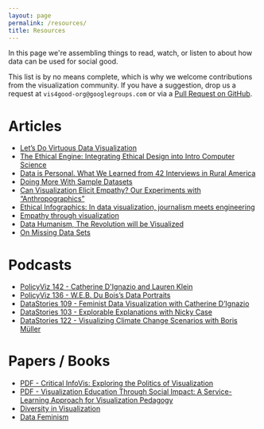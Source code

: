 ```yaml
---
layout: page
permalink: /resources/
title: Resources
---
```


In this page we're assembling things to read, watch, or listen to about how data can be used for social good.

This list is by no means complete, which is why we welcome contributions from the visualization community.
If you have a suggestion, drop us a request at `vis4good-org@googlegroups.com` or via a [Pull Request on GitHub](https://github.com/vis4good/vis4good.github.io/edit/master/resources.md).

# Articles
- [Let’s Do Virtuous Data Visualization](https://medium.com/multiple-views-visualization-research-explained/lets-do-virtuous-data-visualization-63cbd8f3115)
- [The Ethical Engine: Integrating Ethical Design into Intro Computer Science](https://medium.com/bucknell-hci/the-ethical-engine-integrating-ethical-design-into-intro-to-computer-science-4f9874e756af)
- [Data is Personal. What We Learned from 42 Interviews in Rural America](https://medium.com/multiple-views-visualization-research-explained/data-is-personal-what-we-learned-from-42-interviews-in-rural-america-93539f25836d)
- [Doing More With Sample Datasets](https://medium.com/multiple-views-visualization-research-explained/doing-more-with-sample-datasets-d9ea622cecd7)
- [Can Visualization Elicit Empathy? Our Experiments with “Anthropographics”](https://medium.com/@FILWD/can-visualization-elicit-empathy-our-experiments-with-anthropographics-7e13590be204)
- [Ethical Infographics: In data visualization, journalism meets engineering](http://www.thefunctionalart.com/2014/06/infographics-data-and-visualization.html)
- [Empathy through visualization](http://www.thefunctionalart.com/2019/03/empathy-through-visualization.html)
- [Data Humanism, The Revolution will be Visualized](http://giorgialupi.com/data-humanism-my-manifesto-for-a-new-data-wold)
- [On Missing Data Sets](https://github.com/MimiOnuoha/missing-datasets)

# Podcasts
- [PolicyViz 142 - Catherine D'Ignazio and Lauren Klein](https://policyviz.com/podcast/episode-142-catherine-dignazio-and-lauren-klein/)
- [PolicyViz 136 - W.E.B. Du Bois’s Data Portraits](https://policyviz.com/podcast/episode-136-web-dubois-data-portraits/)
- [DataStories 109 - Feminist Data Visualization with Catherine D’Ignazio](https://datastori.es/109-feminist-data-visualization-with-catherine-dignazio/)
- [DataStories 103 - Explorable Explanations with Nicky Case](https://datastori.es/103-explorable-explanations-with-nicky-case/)
- [DataStories 122 - Visualizing Climate Change Scenarios with Boris Müller](https://datastori.es/122-visualizing-climate-change-scenarios-with-boris-muller/)

# Papers / Books
- [PDF - Critical InfoVis: Exploring the Politics of Visualization](https://mariandoerk.de/criticalinfovis/altchi2013.pdf)
- [PDF - Visualization Education Through Social Impact: A Service-Learning Approach for Visualization Pedagogy](https://repository.library.northeastern.edu/files/neu:cj82qh36p/fulltext.pdf)
- [Diversity in Visualization](https://www.morganclaypool.com/doi/abs/10.2200/S00894ED1V01Y201901VIS010)
- [Data Feminism](https://bookbook.pubpub.org/data-feminism)

